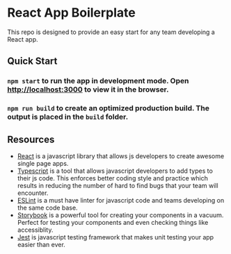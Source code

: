 # React App Boilerplate

This repo is designed to provide an easy start for any team developing a React app.

## Quick Start

### `npm start` to run the app in development mode. Open [http://localhost:3000](http://localhost:3000) to view it in the browser.

### `npm run build` to create an optimized production build. The output is placed in the `build` folder.

## Resources
- [React](https://reactjs.org/) is a javascript library that allows js developers to create awesome single page apps.
- [Typescript](https://www.typescriptlang.org/) is a tool that allows javascript developers to add types to their js code. This enforces better coding style and practice which results in reducing the number of hard to find bugs that your team will encounter.
- [ESLint](https://eslint.org/) is a must have linter for javascript code and teams developing on the same code base.
- [Storybook](https://storybook.js.org/) is a powerful tool for creating your components in a vacuum. Perfect for testing your components and even checking things like accessiblity. 
- [Jest](https://jestjs.io/) is javascript testing framework that makes unit testing your app easier than ever.